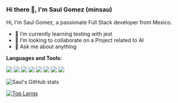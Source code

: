 ### Hi there 👋, I'm Saul Gomez (minsau)

Hi, I'm Saul Gomez, a passionate Full Stack developer from Mexico.

- 🌱 I’m currently learning testing with jest
- 👯 I’m looking to collaborate on a Project related to AI
- 💬 Ask me about anything

**Languages and Tools:**  

![](https://img.shields.io/static/v1?label=Code&message=Javascript&color=yellow)
![](https://img.shields.io/static/v1?label=Code&message=ReactJS&color=blue)
![](https://img.shields.io/static/v1?label=Code&message=Python&color=green)
![](https://img.shields.io/static/v1?label=Code&message=Django&color=orange)
![](https://img.shields.io/static/v1?label=DB&message=PostgreSQL&color=brown)
![](https://img.shields.io/static/v1?label=CI/CD&message=Jenkins&color=violet)
![](https://img.shields.io/static/v1?label=CI/CD&message=AWS&color=green)
![](https://img.shields.io/static/v1?label=CI/CD&message=GIT&color=red)


![Saul's GitHub stats](https://github-readme-stats.vercel.app/api?username=minsau-protodev)

[![Top Langs](https://github-readme-stats.vercel.app/api/top-langs/?username=minsau-protodev&layout=compact)](https://github.com/anuraghazra/github-readme-stats)

